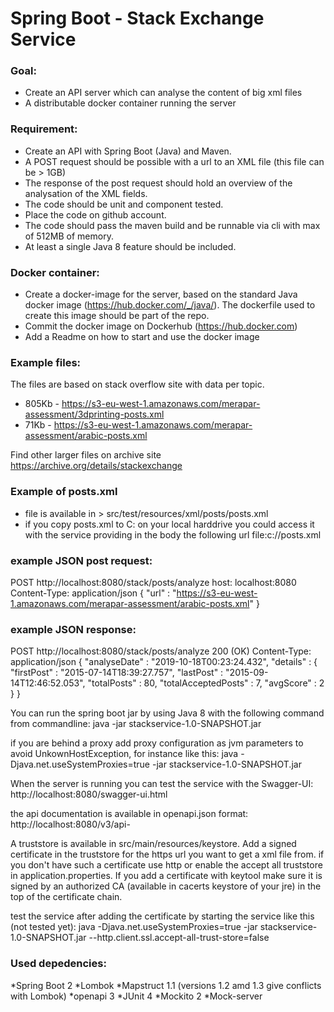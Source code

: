 # Spring Boot - Stack Exchange Service

### Goal:
*	Create an API server which can analyse the content of big xml files
*	A distributable docker container running the server

### Requirement:
*	Create an API with Spring Boot (Java) and Maven.
*	A POST request should be possible with a url to an XML file (this file can be > 1GB)
*	The response of the post request should hold an overview of the analysation of the XML fields.
*	The code should be unit and component tested.
*	Place the code on github account.
*	The code should pass the maven build and be runnable via cli with max of 512MB of memory.
*	At least a single Java 8 feature should be included.

### Docker container:
*	Create a docker-image for the server, based on the standard Java docker image (https://hub.docker.com/_/java/). The dockerfile used to create this image should be part of the repo.
*	Commit the docker image on Dockerhub (https://hub.docker.com)
*	Add a Readme on how to start and use the docker image

### Example files:
The files are based on stack overflow site with data per topic.
*	805Kb - https://s3-eu-west-1.amazonaws.com/merapar-assessment/3dprinting-posts.xml
*	71Kb - https://s3-eu-west-1.amazonaws.com/merapar-assessment/arabic-posts.xml

Find other larger files on archive site https://archive.org/details/stackexchange

### Example of posts.xml 
* file is available in > src/test/resources/xml/posts/posts.xml
* if you copy posts.xml to C: on your local harddrive you could access it with the service providing in the body the following url
file:c://posts.xml

### example JSON post request:
 POST http://localhost:8080/stack/posts/analyze
 host: localhost:8080
 Content-Type: application/json
{
  "url" : "https://s3-eu-west-1.amazonaws.com/merapar-assessment/arabic-posts.xml"
}

### example JSON response:
<addr> POST http://localhost:8080/stack/posts/analyze
<addr> 200 (OK)
 Content-Type: application/json
{
  "analyseDate" : "2019-10-18T00:23:24.432",
  "details" : {
    "firstPost" : "2015-07-14T18:39:27.757",
    "lastPost" : "2015-09-14T12:46:52.053",
    "totalPosts" : 80,
    "totalAcceptedPosts" : 7,
    "avgScore" : 2
  }
}
<addr>

You can run the spring boot jar by using Java 8 with the following command from commandline:
java -jar stackservice-1.0-SNAPSHOT.jar

if you are behind a proxy add proxy configuration as jvm parameters to avoid UnkownHostException, for instance like this:
java -Djava.net.useSystemProxies=true -jar stackservice-1.0-SNAPSHOT.jar

When the server is running you can test the service with the Swagger-UI:
http://localhost:8080/swagger-ui.html

the api documentation is available in openapi.json format:
http://localhost:8080/v3/api-

A truststore is available in src/main/resources/keystore. Add a signed certificate in the truststore for the https url you want to get a xml file from. if you don't have such a certificate use http or enable the accept all truststore in application.properties. If you add a certificate with keytool make sure it is signed by an authorized CA (available in cacerts keystore of your jre) in the top of the certificate chain. 

test the service after adding the certificate by starting the service like this (not tested yet):
java -Djava.net.useSystemProxies=true -jar stackservice-1.0-SNAPSHOT.jar --http.client.ssl.accept-all-trust-store=false


### Used depedencies:
*Spring Boot 2
*Lombok
*Mapstruct 1.1 (versions 1.2 amd 1.3 give conflicts with Lombok)
*openapi 3
*JUnit 4
*Mockito 2
*Mock-server






